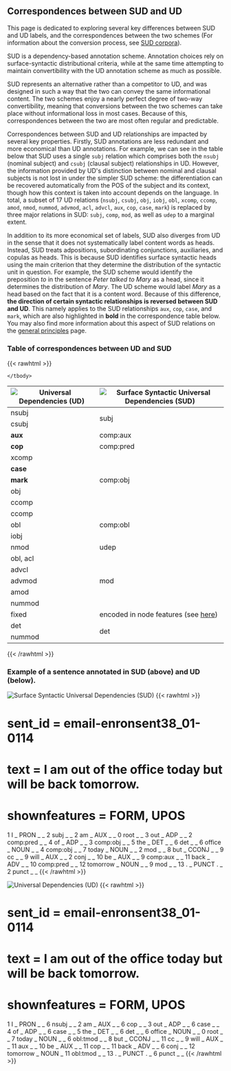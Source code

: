 ## Correspondences between SUD and UD

This page is dedicated to exploring several key differences between SUD and UD labels, and the correspondences between the two schemes (For information about the conversion process, see [SUD corpora](../../../data)).

SUD is a dependency-based annotation scheme. Annotation choices rely on surface-syntactic distributional criteria, while at the same time attempting to maintain convertibility with the UD annotation scheme as much as possible.

SUD represents an alternative rather than a competitor to UD, and was designed in such a way that the two can convey the same informational content. The two schemes enjoy a nearly perfect degree of two-way convertibility, meaning that conversions between the two schemes can take place without informational loss in most cases. Because of this, correspondences between the two are most often regular and predictable.

Correspondences between SUD and UD relationships are impacted by several key properties. Firstly, SUD annotations are less redundant and more economical than UD annotations. For example, we can see in the table below that SUD uses a single `subj` relation which comprises both the `nsubj` (nominal subject) and `csubj` (clausal subject) relationships in UD. However, the information provided by UD's distinction between nominal and clausal subjects is not lost in under the simpler SUD scheme: the differentiation can be recovered automatically from the POS of the subject and its context, though how this context is taken into account depends on the language. In total, a subset of 17 UD relations (`nsubj`, `csubj`, `obj`, `iobj`, `obl`, `xcomp`, `ccomp`, `amod`, `nmod`, `nummod`, `advmod`, `acl`, `advcl`, `aux`, `cop`, `case`, `mark`) is replaced by three major relations in SUD: `subj`, `comp`, `mod`, as well as `udep` to a marginal extent.

In addition to its more economical set of labels, SUD also diverges from UD in the sense that it does not systematically label content words as heads. Instead, SUD treats adpositions, subordinating conjunctions, auxiliaries, and copulas as heads. This is because SUD identifies surface syntactic heads using the main criterion that they determine the distribution of the syntactic unit in question. For example, the SUD scheme would identify the preposition *to* in the sentence *Peter talked to Mary* as a head, since it determines the distribution of *Mary*. The UD scheme would label *Mary* as a head based on the fact that it is a content word. Because of this difference, **the direction of certain syntactic relationships is reversed between SUD and UD**. This namely applies to the SUD relationships `aux`, `cop`, `case`, and `mark`, which are also highlighted in **bold** in the correspondence table below. You may also find more information about this aspect of SUD relations on the [general principles](../guidelines/u/general_principles) page.

### Table of correspondences between UD and SUD

{{< rawhtml >}}

<table class="center">
    <thead>
        <tr>
            <th><img src="/images/ud.svg" alt="Universal Dependencies (UD)"></th>
            <th><img src="/images/sud.svg" alt="Surface Syntactic Universal Dependencies (SUD)"></th>
        </tr>
    </thead>
    <tbody>
        <tr>
          <td>nsubj</td>
          <td rowspan=2>subj</td>
        </tr>
        <tr>
          <td>csubj</td>
        </tr>
        <tr>
          <td><b>aux</b></td>
          <td>comp:aux</td>
        </tr>
        <tr>
          <td><b>cop</b></td>
          <td>comp:pred</td>
        </tr>
        <tr>
          <td>xcomp</td>
          <td rowspan=5>comp:obj</td>
        <tr>
          <td><b>case</b></td>
        </tr>
        <tr><td><b>mark</b></td></tr>
        <tr><td>obj</td></tr>
        <tr><td>ccomp</td></tr>
        <tr>
          <td>ccomp</td>
          <td rowspan=3>comp:obl</td>
        </tr>
        <tr><td>obl</td></tr>
        <tr>
          <td>iobj</td>
        </tr>
        <tr><td>nmod</td><td>udep</td></tr>
        <tr>
          <td rowspan>obl, acl</td>
          <td rowspan=5>mod</td>
        </tr>
        <tr><td>advcl</td></tr>
        <tr><td>advmod</td></tr>
        <tr><td>amod</td></tr>
        <tr><td>nummod</td></tr>
        <tr>
          <td>fixed</td>
          <td>encoded in node features (see <a href="../guidelines/u/extpos/idioms_titles">here</a>)</td>
        </tr>
        <tr>
          <td>det</td>
          <td rowspan=2>det</td>
        </tr>
        <tr>
          <td>nummod</td>
        </tr>

    </tbody>
</table>
</div>
{{< /rawhtml >}}


### Example of a sentence annotated in SUD (above) and UD (below).
![Surface Syntactic Universal Dependencies (SUD)](/images/sud.svg#floatleft)
{{< rawhtml >}}
# sent_id = email-enronsent38_01-0114
# text = I am out of the office today but will be back tomorrow.
# shownfeatures = FORM, UPOS
1	I	_	PRON	_	_	2	subj	_	_
2	am	_	AUX	_	_	0	root	_	_
3	out	_	ADP	_	_	2	comp:pred	_	_
4	of	_	ADP	_	_	3	comp:obj	_	_
5	the	_	DET	_	_	6	det	_	_
6	office	_	NOUN	_	_	4	comp:obj	_	_
7	today	_	NOUN	_	_	2	mod	_	_
8	but	_	CCONJ	_	_	9	cc	_	_
9	will	_	AUX	_	_	2	conj	_	_
10	be	_	AUX	_	_	9	comp:aux	_	_
11	back	_	ADV	_	_	10	comp:pred	_	_
12	tomorrow	_	NOUN	_	_	9	mod	_	_
13	.	_	PUNCT	.	_	2	punct	_	_
{{< /rawhtml >}}

![Universal Dependencies (UD)](/images/ud.svg#floatleft)
{{< rawhtml >}}
# sent_id = email-enronsent38_01-0114
# text = I am out of the office today but will be back tomorrow.
# shownfeatures = FORM, UPOS
1	I	_	PRON	_	_	6	nsubj	_	_
2	am	_	AUX	_	_	6	cop	_	_
3	out	_	ADP	_	_	6	case	_	_
4	of	_	ADP	_	_	6	case	_	_
5	the	_	DET	_	_	6	det	_	_
6	office	_	NOUN	_	_	0	root	_	_
7	today	_	NOUN	_	_	6	obl:tmod	_	_
8	but	_	CCONJ	_	_	11	cc	_	_
9	will	_	AUX	_	_	11	aux	_	_
10	be	_	AUX	_	_	11	cop	_	_
11	back	_	ADV	_	_	6	conj	_	_
12	tomorrow	_	NOUN	_		11	obl:tmod	_	_
13	.	_	PUNCT	.	_	6	punct	_	_
{{< /rawhtml >}}

